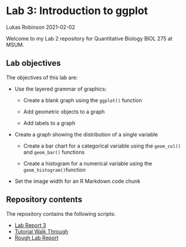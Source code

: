 Lab 3: Introduction to ggplot
================
Lukas Robinson
2021-02-02

Welcome to my Lab 2 repository for Quantitative Biology BIOL 275 at
MSUM.

## Lab objectives

The objectives of this lab are:

  - Use the layered grammar of graphics:
    
      - Create a blank graph using the `ggplot()` function
    
      - Add geometric objects to a graph
    
      - Add labels to a graph

  - Create a graph showing the distribution of a single variable
    
      - Create a bar chart for a categorical variable using the
        `geom_col()` and `geom_bar()` functions
    
      - Create a histogram for a numerical variable using the
        `geom_histogram()`function

  - Set the image width for an R Markdown code chunk

## Repository contents

The repository contains the following scripts:

  - [Lab Report 3](lab-report.md)
  - [Tutorial Walk Through](tutorial-walk-through.R)
  - [Rough Lab Report](My%20assignment.R)
